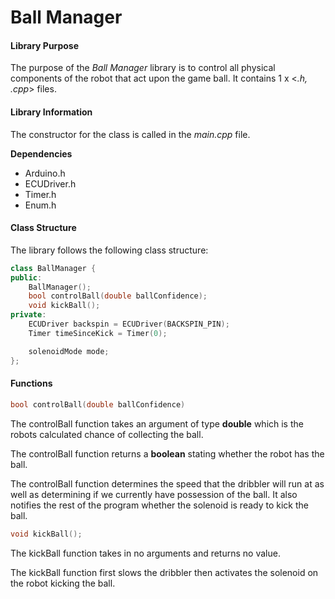 # Ball Manager



#### Library Purpose

The purpose of the *Ball Manager* library is to control all physical components of the robot that act upon the game ball. It contains 1 x <*.h, .cpp*> files.

  

#### Library Information

The constructor for the class is called in the *main.cpp* file.

**Dependencies**

* Arduino.h
* ECUDriver.h
* Timer.h
* Enum.h

  

#### Class Structure

The library follows the following class structure:

```c++
class BallManager {
public:
    BallManager();
    bool controlBall(double ballConfidence);
    void kickBall();
private:
    ECUDriver backspin = ECUDriver(BACKSPIN_PIN);
    Timer timeSinceKick = Timer(0);

    solenoidMode mode;
};
```

  

#### Functions

```c++
bool controlBall(double ballConfidence)
```

The controlBall function takes an argument of type **double** which is the robots calculated chance of collecting the ball.

The controlBall function returns a **boolean** stating whether the robot has the ball.



The controlBall function determines the speed that the dribbler will run at as well as determining if we currently have possession of the ball. It also notifies the rest of the program whether the solenoid is ready to kick the ball.

```c++
void kickBall();
```

The kickBall function takes in no arguments and returns no value.



The kickBall function first slows the dribbler then activates the solenoid on the robot kicking the ball.